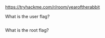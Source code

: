 https://tryhackme.com/r/room/yearoftherabbit





What is the user flag?

```

```

What is the root flag?

```

```